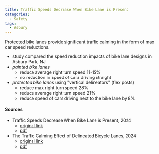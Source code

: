 ```yaml
---
title: Traffic Speeds Decrease When Bike Lane is Present
categories:
  - Safety
tags:
  - Asbury
---
```


Protected bike lanes provide significant traffic calming in the form of max car speed reductions.

* study compared the speed reduction impacts of bike lane designs in Asbury Park, NJ
* _painted bike lanes_
  * reduce average right turn speed 11-15%
  * no reduction in speed of cars driving straight
* _protected bike lanes_ using "vertical delineators" (flex posts)
  * reduce max right turn speed 28%
  * reduce average right turn speed 21%
  * reduce speed of cars driving next to the bike lane by 8%

#### Sources

* Traffic Speeds Decrease When Bike Lane is Present, 2024
  * [original link](https://www.rutgers.edu/news/traffic-speeds-decrease-when-bike-lane-present)
  * [pdf](/images/research/rutgers-bike-lane-car-speed.pdf)
* The Traffic Calming Effect of Delineated Bicycle Lanes, 2024
  * [original link](https://www.sciencedirect.com/science/article/pii/S2667091724000013)
  * [pdf](/images/research/rutgers-bike-lane-car-speed-academic.pdf)
